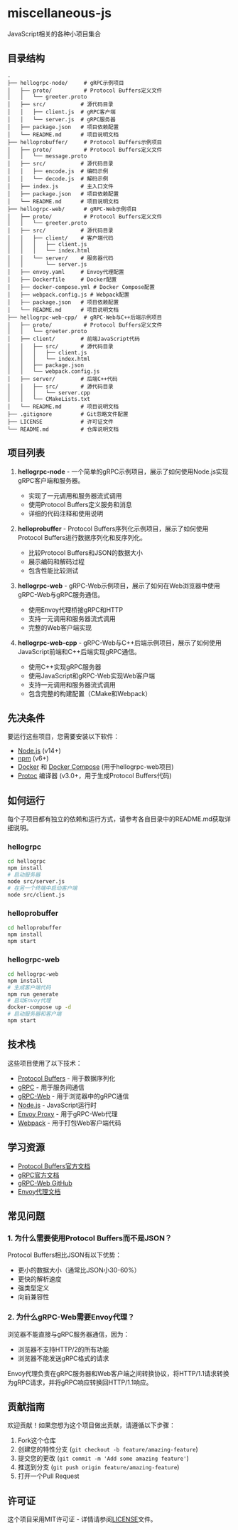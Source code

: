 # miscellaneous-js
JavaScript相关的各种小项目集合

## 目录结构

```
.
├── hellogrpc-node/     # gRPC示例项目
│   ├── proto/          # Protocol Buffers定义文件
│   │   └── greeter.proto
│   ├── src/           # 源代码目录
│   │   ├── client.js  # gRPC客户端
│   │   └── server.js  # gRPC服务器
│   ├── package.json   # 项目依赖配置
│   └── README.md      # 项目说明文档
├── helloprobuffer/     # Protocol Buffers示例项目
│   ├── proto/          # Protocol Buffers定义文件
│   │   └── message.proto
│   ├── src/           # 源代码目录
│   │   ├── encode.js  # 编码示例
│   │   └── decode.js  # 解码示例
│   ├── index.js       # 主入口文件
│   ├── package.json   # 项目依赖配置
│   └── README.md      # 项目说明文档
├── hellogrpc-web/      # gRPC-Web示例项目
│   ├── proto/          # Protocol Buffers定义文件
│   │   └── greeter.proto
│   ├── src/           # 源代码目录
│   │   ├── client/    # 客户端代码
│   │   │   ├── client.js
│   │   │   └── index.html
│   │   └── server/    # 服务器代码
│   │       └── server.js
│   ├── envoy.yaml     # Envoy代理配置
│   ├── Dockerfile     # Docker配置
│   ├── docker-compose.yml # Docker Compose配置
│   ├── webpack.config.js # Webpack配置
│   ├── package.json   # 项目依赖配置
│   └── README.md      # 项目说明文档
├── hellogrpc-web-cpp/  # gRPC-Web与C++后端示例项目
│   ├── proto/          # Protocol Buffers定义文件
│   │   └── greeter.proto
│   ├── client/        # 前端JavaScript代码
│   │   ├── src/       # 源代码目录
│   │   │   ├── client.js
│   │   │   └── index.html
│   │   ├── package.json
│   │   └── webpack.config.js
│   ├── server/        # 后端C++代码
│   │   ├── src/       # 源代码目录
│   │   │   └── server.cpp
│   │   └── CMakeLists.txt
│   └── README.md      # 项目说明文档
├── .gitignore         # Git忽略文件配置
├── LICENSE            # 许可证文件
└── README.md          # 仓库说明文档
```

## 项目列表

1. **hellogrpc-node** - 一个简单的gRPC示例项目，展示了如何使用Node.js实现gRPC客户端和服务器。
   - 实现了一元调用和服务器流式调用
   - 使用Protocol Buffers定义服务和消息
   - 详细的代码注释和使用说明

2. **helloprobuffer** - Protocol Buffers序列化示例项目，展示了如何使用Protocol Buffers进行数据序列化和反序列化。
   - 比较Protocol Buffers和JSON的数据大小
   - 展示编码和解码过程
   - 包含性能比较测试

3. **hellogrpc-web** - gRPC-Web示例项目，展示了如何在Web浏览器中使用gRPC-Web与gRPC服务通信。
   - 使用Envoy代理桥接gRPC和HTTP
   - 支持一元调用和服务器流式调用
   - 完整的Web客户端实现

4. **hellogrpc-web-cpp** - gRPC-Web与C++后端示例项目，展示了如何使用JavaScript前端和C++后端实现gRPC通信。
   - 使用C++实现gRPC服务器
   - 使用JavaScript和gRPC-Web实现Web客户端
   - 支持一元调用和服务器流式调用
   - 包含完整的构建配置（CMake和Webpack）

## 先决条件

要运行这些项目，您需要安装以下软件：

- [Node.js](https://nodejs.org/) (v14+)
- [npm](https://www.npmjs.com/) (v6+)
- [Docker](https://www.docker.com/) 和 [Docker Compose](https://docs.docker.com/compose/) (用于hellogrpc-web项目)
- [Protoc](https://github.com/protocolbuffers/protobuf) 编译器 (v3.0+，用于生成Protocol Buffers代码)

## 如何运行

每个子项目都有独立的依赖和运行方式，请参考各自目录中的README.md获取详细说明。

### hellogrpc

```bash
cd hellogrpc
npm install
# 启动服务器
node src/server.js
# 在另一个终端中启动客户端
node src/client.js
```

### helloprobuffer

```bash
cd helloprobuffer
npm install
npm start
```

### hellogrpc-web

```bash
cd hellogrpc-web
npm install
# 生成客户端代码
npm run generate
# 启动Envoy代理
docker-compose up -d
# 启动服务器和客户端
npm start
```

## 技术栈

这些项目使用了以下技术：

- [Protocol Buffers](https://developers.google.com/protocol-buffers) - 用于数据序列化
- [gRPC](https://grpc.io/) - 用于服务间通信
- [gRPC-Web](https://github.com/grpc/grpc-web) - 用于浏览器中的gRPC通信
- [Node.js](https://nodejs.org/) - JavaScript运行时
- [Envoy Proxy](https://www.envoyproxy.io/) - 用于gRPC-Web代理
- [Webpack](https://webpack.js.org/) - 用于打包Web客户端代码

## 学习资源

- [Protocol Buffers官方文档](https://developers.google.com/protocol-buffers)
- [gRPC官方文档](https://grpc.io/docs/)
- [gRPC-Web GitHub](https://github.com/grpc/grpc-web)
- [Envoy代理文档](https://www.envoyproxy.io/)

## 常见问题

### 1. 为什么需要使用Protocol Buffers而不是JSON？

Protocol Buffers相比JSON有以下优势：
- 更小的数据大小（通常比JSON小30-60%）
- 更快的解析速度
- 强类型定义
- 向前兼容性

### 2. 为什么gRPC-Web需要Envoy代理？

浏览器不能直接与gRPC服务器通信，因为：
- 浏览器不支持HTTP/2的所有功能
- 浏览器不能发送gRPC格式的请求

Envoy代理负责在gRPC服务器和Web客户端之间转换协议，将HTTP/1.1请求转换为gRPC请求，并将gRPC响应转换回HTTP/1.1响应。

## 贡献指南

欢迎贡献！如果您想为这个项目做出贡献，请遵循以下步骤：

1. Fork这个仓库
2. 创建您的特性分支 (`git checkout -b feature/amazing-feature`)
3. 提交您的更改 (`git commit -m 'Add some amazing feature'`)
4. 推送到分支 (`git push origin feature/amazing-feature`)
5. 打开一个Pull Request

## 许可证

这个项目采用MIT许可证 - 详情请参阅[LICENSE](LICENSE)文件。